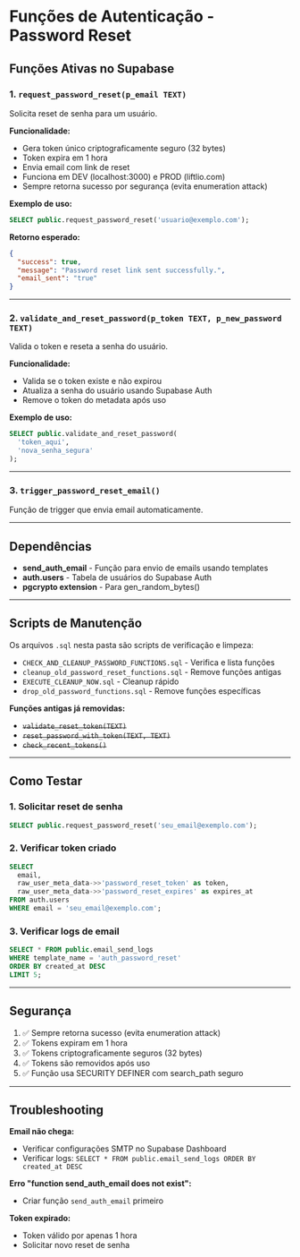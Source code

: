 # Funções de Autenticação - Password Reset

## Funções Ativas no Supabase

### 1. `request_password_reset(p_email TEXT)`
Solicita reset de senha para um usuário.

**Funcionalidade:**
- Gera token único criptograficamente seguro (32 bytes)
- Token expira em 1 hora
- Envia email com link de reset
- Funciona em DEV (localhost:3000) e PROD (liftlio.com)
- Sempre retorna sucesso por segurança (evita enumeration attack)

**Exemplo de uso:**
```sql
SELECT public.request_password_reset('usuario@exemplo.com');
```

**Retorno esperado:**
```json
{
  "success": true,
  "message": "Password reset link sent successfully.",
  "email_sent": "true"
}
```

---

### 2. `validate_and_reset_password(p_token TEXT, p_new_password TEXT)`
Valida o token e reseta a senha do usuário.

**Funcionalidade:**
- Valida se o token existe e não expirou
- Atualiza a senha do usuário usando Supabase Auth
- Remove o token do metadata após uso

**Exemplo de uso:**
```sql
SELECT public.validate_and_reset_password(
  'token_aqui',
  'nova_senha_segura'
);
```

---

### 3. `trigger_password_reset_email()`
Função de trigger que envia email automaticamente.

---

## Dependências

- **send_auth_email** - Função para envio de emails usando templates
- **auth.users** - Tabela de usuários do Supabase Auth
- **pgcrypto extension** - Para gen_random_bytes()

---

## Scripts de Manutenção

Os arquivos `.sql` nesta pasta são scripts de verificação e limpeza:

- `CHECK_AND_CLEANUP_PASSWORD_FUNCTIONS.sql` - Verifica e lista funções
- `cleanup_old_password_reset_functions.sql` - Remove funções antigas
- `EXECUTE_CLEANUP_NOW.sql` - Cleanup rápido
- `drop_old_password_functions.sql` - Remove funções específicas

**Funções antigas já removidas:**
- ~~`validate_reset_token(TEXT)`~~
- ~~`reset_password_with_token(TEXT, TEXT)`~~
- ~~`check_recent_tokens()`~~

---

## Como Testar

### 1. Solicitar reset de senha
```sql
SELECT public.request_password_reset('seu_email@exemplo.com');
```

### 2. Verificar token criado
```sql
SELECT
  email,
  raw_user_meta_data->>'password_reset_token' as token,
  raw_user_meta_data->>'password_reset_expires' as expires_at
FROM auth.users
WHERE email = 'seu_email@exemplo.com';
```

### 3. Verificar logs de email
```sql
SELECT * FROM public.email_send_logs
WHERE template_name = 'auth_password_reset'
ORDER BY created_at DESC
LIMIT 5;
```

---

## Segurança

1. ✅ Sempre retorna sucesso (evita enumeration attack)
2. ✅ Tokens expiram em 1 hora
3. ✅ Tokens criptograficamente seguros (32 bytes)
4. ✅ Tokens são removidos após uso
5. ✅ Função usa SECURITY DEFINER com search_path seguro

---

## Troubleshooting

**Email não chega:**
- Verificar configurações SMTP no Supabase Dashboard
- Verificar logs: `SELECT * FROM public.email_send_logs ORDER BY created_at DESC`

**Erro "function send_auth_email does not exist":**
- Criar função `send_auth_email` primeiro

**Token expirado:**
- Token válido por apenas 1 hora
- Solicitar novo reset de senha
